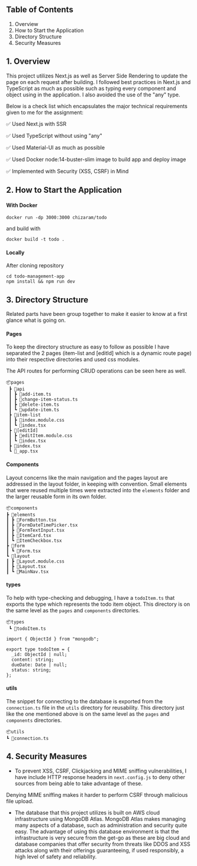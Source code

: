 ## Table of Contents

1.  Overview
2.  How to Start the Application
3.  Directory Structure
4.  Security Measures

## 1. Overview

This project utilizes Next.js as well as Server Side Rendering to update the page on each request after building. I followed best practices in Next.js and TypeScript as much as possible such as typing every component and object using in the application. I also avoided the use of the "any" type.

Below is a check list which encapsulates the major technical requirements given to me for the assignment:

:white_check_mark: Used Next.js with SSR

:white_check_mark: Used TypeScript without using "any"

:white_check_mark: Used Material-UI as much as possible

:white_check_mark: Used Docker node:14-buster-slim image to build app and deploy image

:white_check_mark: Implemented with Security (XSS, CSRF) in Mind

## 2. How to Start the Application

#### With Docker

```
docker run -dp 3000:3000 chizaram/todo
```

and build with

```
docker build -t todo .
```

#### Locally

After cloning repository

```
cd todo-management-app
npm install && npm run dev
```

## 3. Directory Structure

Related parts have been group together to make it easier to know at a first glance what is going on.

#### Pages

To keep the directory structure as easy to follow as possible I have separated the 2 pages (item-list and [editId] which is a dynamic route page) into their respective directories and used css modules.

The API routes for performing CRUD operations can be seen here as well.

```
📦pages
 ┣ 📂api
 ┃ ┣ 📜add-item.ts
 ┃ ┣ 📜change-item-status.ts
 ┃ ┣ 📜delete-item.ts
 ┃ ┗ 📜update-item.ts
 ┣ 📂item-list
 ┃ ┣ 📜index.module.css
 ┃ ┗ 📜index.tsx
 ┣ 📂[editId]
 ┃ ┣ 📜editItem.module.css
 ┃ ┗ 📜index.tsx
 ┣ 📜index.tsx
 ┗ 📜_app.tsx
```

#### Components

Layout concerns like the main navigation and the pages layout are addressed in the layout folder, in keeping with convention. Small elements that were reused multiple times were extracted into the `elements` folder and the larger reusable form in its own folder.

```
📦components
┣ 📂elements
┃ ┣ 📜FormButton.tsx
┃ ┣ 📜FormDateTimePicker.tsx
┃ ┣ 📜FormTextInput.tsx
┃ ┣ 📜ItemCard.tsx
┃ ┗ 📜ItemCheckbox.tsx
┣ 📂form
┃ ┗ 📜Form.tsx
┗ 📂layout
┃ ┣ 📜Layout.module.css
┃ ┣ 📜Layout.tsx
┃ ┗ 📜MainNav.tsx
```

#### types

To help with type-checking and debugging, I have a `todoItem.ts` that exports the type which represents the todo item object. This directory is on the same level as the `pages` and `components` directories.

```
📦types
 ┗ 📜todoItem.ts
```

```
import { ObjectId } from "mongodb";

export type todoItem = {
  _id: ObjectId | null;
  content: string;
  dueDate: Date | null;
  status: string;
};
```

#### utils

The snippet for connecting to the database is exported from the `connection.ts` file in the `utils` directory for reusability. This directory just like the one mentioned above is on the same level as the `pages` and `components` directories.

```
📦utils
┗ 📜connection.ts
```

## 4. Security Measures

- To prevent XSS, CSRF, Clickjacking and MIME sniffing vulnerabilities, I have include HTTP response headers in `next.config.js` to deny other sources from being able to take advantage of these.

Denying MIME sniffing makes it harder to perform CSRF through malicious file upload.

- The database that this project utilizes is built on AWS cloud infrastructure using MongoDB Atlas. MongoDB Atlas makes managing many aspects of a database, such as administration and security quite easy. The advantage of using this database environment is that the infrastructure is very secure from the get-go as these are big cloud and database companies that offer security from threats like DDOS and XSS attacks along with their offerings guaranteeing, if used responsibly, a high level of safety and reliability.
